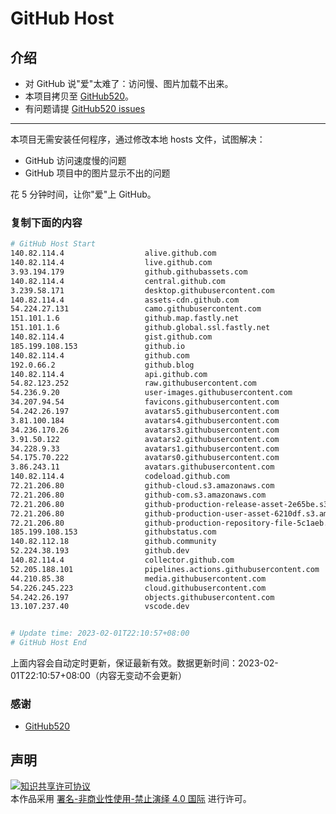 # GitHub Host
## 介绍
- 对 GitHub 说"爱"太难了：访问慢、图片加载不出来。
- 本项目拷贝至 [GitHub520](https://github.com/521xueweihan/GitHub520)。
- 有问题请提 [GitHub520 issues](https://github.com/521xueweihan/GitHub520/issues/new)

---

本项目无需安装任何程序，通过修改本地 hosts 文件，试图解决：
- GitHub 访问速度慢的问题
- GitHub 项目中的图片显示不出的问题

花 5 分钟时间，让你"爱"上 GitHub。

### 复制下面的内容
```bash
# GitHub Host Start
140.82.114.4                  alive.github.com
140.82.114.4                  live.github.com
3.93.194.179                  github.githubassets.com
140.82.114.4                  central.github.com
3.239.58.171                  desktop.githubusercontent.com
140.82.114.4                  assets-cdn.github.com
54.224.27.131                 camo.githubusercontent.com
151.101.1.6                   github.map.fastly.net
151.101.1.6                   github.global.ssl.fastly.net
140.82.114.4                  gist.github.com
185.199.108.153               github.io
140.82.114.4                  github.com
192.0.66.2                    github.blog
140.82.114.4                  api.github.com
54.82.123.252                 raw.githubusercontent.com
54.236.9.20                   user-images.githubusercontent.com
34.207.94.54                  favicons.githubusercontent.com
54.242.26.197                 avatars5.githubusercontent.com
3.81.100.184                  avatars4.githubusercontent.com
34.236.170.26                 avatars3.githubusercontent.com
3.91.50.122                   avatars2.githubusercontent.com
34.228.9.33                   avatars1.githubusercontent.com
54.175.70.222                 avatars0.githubusercontent.com
3.86.243.11                   avatars.githubusercontent.com
140.82.114.4                  codeload.github.com
72.21.206.80                  github-cloud.s3.amazonaws.com
72.21.206.80                  github-com.s3.amazonaws.com
72.21.206.80                  github-production-release-asset-2e65be.s3.amazonaws.com
72.21.206.80                  github-production-user-asset-6210df.s3.amazonaws.com
72.21.206.80                  github-production-repository-file-5c1aeb.s3.amazonaws.com
185.199.108.153               githubstatus.com
140.82.112.18                 github.community
52.224.38.193                 github.dev
140.82.114.4                  collector.github.com
52.205.188.101                pipelines.actions.githubusercontent.com
44.210.85.38                  media.githubusercontent.com
54.226.245.223                cloud.githubusercontent.com
54.242.26.197                 objects.githubusercontent.com
13.107.237.40                 vscode.dev


# Update time: 2023-02-01T22:10:57+08:00
# GitHub Host End

```
上面内容会自动定时更新，保证最新有效。数据更新时间：2023-02-01T22:10:57+08:00（内容无变动不会更新）

### 感谢

- [GitHub520](https://github.com/521xueweihan/GitHub520)

## 声明
<a rel="license" href="https://creativecommons.org/licenses/by-nc-nd/4.0/deed.zh"><img alt="知识共享许可协议" style="border-width: 0" src="https://licensebuttons.net/l/by-nc-nd/4.0/88x31.png"></a><br>本作品采用 <a rel="license" href="https://creativecommons.org/licenses/by-nc-nd/4.0/deed.zh">署名-非商业性使用-禁止演绎 4.0 国际</a> 进行许可。
